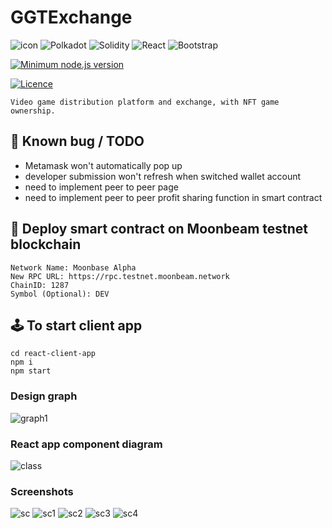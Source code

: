 
# GGTExchange
![icon](https://github.com/CccrizzZ/GGTExchange/blob/main/ggicon1.png)
![Polkadot](https://img.shields.io/badge/polkadot-E6007A?style=for-the-badge&logo=polkadot&logoColor=white)
![Solidity](https://img.shields.io/badge/Solidity-%23363636.svg?style=for-the-badge&logo=solidity&logoColor=white)
![React](https://img.shields.io/badge/react-%2320232a.svg?style=for-the-badge&logo=react&logoColor=%2361DAFB)
![Bootstrap](https://img.shields.io/badge/bootstrap-%23563D7C.svg?style=for-the-badge&logo=bootstrap&logoColor=white)

[![Minimum node.js version](https://badgen.net/npm/node/create-react-app?style=for-the-badge)](https://npmjs.com/package/create-react-app)

[![Licence](https://img.shields.io/github/license/Ileriayo/markdown-badges?style=for-the-badge)](./LICENSE)


    Video game distribution platform and exchange, with NFT game ownership.

## 🧨 Known bug / TODO
- Metamask won't automatically pop up
- developer submission won't refresh when switched wallet account
- need to implement peer to peer page
- need to implement peer to peer profit sharing function in smart contract


## 🌌 Deploy smart contract on Moonbeam testnet blockchain
```
Network Name: Moonbase Alpha
New RPC URL: https://rpc.testnet.moonbeam.network
ChainID: 1287
Symbol (Optional): DEV
```

## 🕹 To start client app
```
cd react-client-app
npm i
npm start
```


### Design graph
![graph1](https://github.com/CccrizzZ/GGTExchange/blob/main/graph1.png)

### React app component diagram
![class](https://github.com/CccrizzZ/GGTExchange/blob/main/classdiagram.png)


### Screenshots
![sc](https://github.com/CccrizzZ/GGTExchange/blob/main/sc.png)
![sc1](https://github.com/CccrizzZ/GGTExchange/blob/main/sc1.png)
![sc2](https://github.com/CccrizzZ/GGTExchange/blob/main/sc2.png)
![sc3](https://github.com/CccrizzZ/GGTExchange/blob/main/sc3.png)
![sc4](https://github.com/CccrizzZ/GGTExchange/blob/main/sc4.png)


